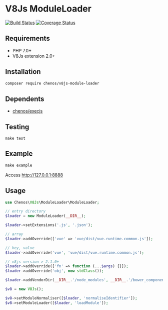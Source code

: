 # V8Js ModuleLoader

[![Build Status](https://travis-ci.org/chenos/v8js-module-loader.svg?branch=master)](https://travis-ci.org/chenos/v8js-module-loader) [![Coverage Status](https://coveralls.io/repos/github/chenos/v8js-module-loader/badge.svg?branch=master)](https://coveralls.io/github/chenos/v8js-module-loader?branch=master)

## Requirements

- PHP 7.0+
- V8Js extension 2.0+

## Installation

```sh
composer require chenos/v8js-module-loader
```

## Dependents

- [chenos/execjs](https://github.com/chenos/execjs)

## Testing

```
make test
```

## Example

```php
make example
```

Access http://127.0.0.1:8888

## Usage

```php
use Chenos\V8Js\ModuleLoader\ModuleLoader;

// entry directory
$loader = new ModuleLoader(__DIR__);

$loader->setExtensions('.js', '.json');

// array
$loader->addOverride(['vue' => 'vue/dist/vue.runtime.common.js']);

// key, value
$loader->addOverride('vue', 'vue/dist/vue.runtime.common.js');

// v8js version > 2.1.0+
$loader->addOverride(['fn' => function (...$args) {}]);
$loader->addOverride('obj', new stdClass());

$loader->addVendorDir(__DIR__.'/node_modules', __DIR__.'/bower_components');

$v8 = new V8Js();

$v8->setModuleNormaliser([$loader, 'normaliseIdentifier']);
$v8->setModuleLoader([$loader, 'loadModule']);
```
